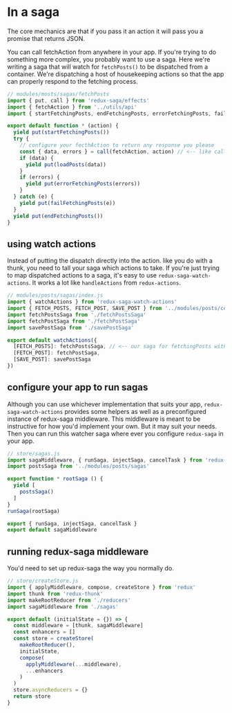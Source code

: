 # In a saga
The core mechanics are that if you pass it an action it will pass you a promise that returns JSON.

You can call fetchAction from anywhere in your app.  If you're trying to do something more complex, you probably want to use a saga. Here we're writing a saga that will watch for `fetchPosts()` to be dispatched from a container. We're dispatching a host of housekeeping actions so that the app can properly respond to the fetching process.

```js
// modules/mosts/sagas/fetchPosts
import { put, call } from 'redux-saga/effects'
import { fetchAction } from '../utils/api'
import { startFetchingPosts, endFetchingPosts, errorFetchingPosts, failFetchingPosts, loadPosts } from '../actions'

export default function * (action) {
  yield put(startFetchingPosts())
  try {
    // configure your fecthAction to return any response you please
    const { data, errors } = call(fetchAction, action) // <-- like calling a function that returns a promise
    if (data) {
      yield put(loadPosts(data))
    }
    if (errors) {
      yield put(errorFetchingPosts(errors))
    }
  } catch (e) {
    yield put(failFetchingPosts(e))
  }
  yield put(endFetchingPosts())
}
```

## using watch actions
Instead of putting the dispatch directly into the action. like you do with a thunk, you need to tall your saga which actions to take. If you're just trying to map dispatched actions to a saga, it's easy to use `redux-saga-watch-actions`. It works a lot like `handleActions` from `redux-actions`.

```js
// modules/posts/sagas/index.js
import { watchActions } from 'redux-saga-watch-actions'
import { FETCH_POSTS, FETCH_POST, SAVE_POST } from '../modules/posts/constants'
import fetchPostsSaga from './fetchPostsSaga'
import fetchPostSaga from './fetchPostSaga'
import savePostSaga from './savePostSaga'

export default watchActions({
  [FETCH_POSTS]: fetchPostsSaga, // <-- our saga for fetchingPosts with fetchAction
  [FETCH_POST]: fetchPostSaga,
  [SAVE_POST]: savePostSaga
})
```

## configure your app to run sagas
Although you can use whichever implementation that suits your app, `redux-saga-watch-actions` provides some helpers as well as a preconfigured instance of redux-saga middleware. This middleware is meant to be instructive for how you'd implement your own. But it may suit your needs. Then you can run this watcher saga where ever you configure `redux-saga` in your app.

```js
// store/sagas.js
import sagaMiddleware, { runSaga, injectSaga, cancelTask } from 'redux-saga-watch-actions/lib/middleware'
import postsSaga from '../modules/posts/sagas'

export function * rootSaga () {
  yield [
    postsSaga()
  ]
}
runSaga(rootSaga)

export { runSaga, injectSaga, cancelTask }
export default sagaMiddleware
```

## running redux-saga middleware
You'd need to set up redux-saga the way you normally do.

```js
// store/createStore.js
import { applyMiddleware, compose, createStore } from 'redux'
import thunk from 'redux-thunk'
import makeRootReducer from './reducers'
import sagaMiddleware from './sagas'

export default (initialState = {}) => {
  const middleware = [thunk, sagaMiddleware]
  const enhancers = []
  const store = createStore(
    makeRootReducer(),
    initialState,
    compose(
      applyMiddleware(...middleware),
      ...enhancers
    )
  )
  store.asyncReducers = {}
  return store
}

```
